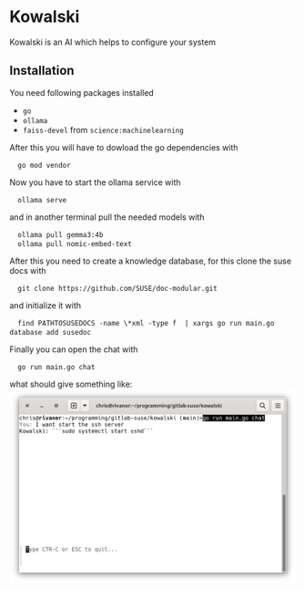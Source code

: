 # Kowalski
Kowalski is an AI which helps to configure your system

## Installation

You need following packages installed
* `go`
* `ollama`
* `faiss-devel` from `science:machinelearning`

After this you will have to dowload the go dependencies with
```
  go mod vendor
```
Now you have to start the ollama service with
```
  ollama serve
```
and in another terminal pull the needed models with
```
  ollama pull gemma3:4b
  ollama pull nomic-embed-text
```
After this you need to create a knowledge database, for this clone the suse docs with
```
  git clone https://github.com/SUSE/doc-modular.git
```
and initialize it with
```
  find PATHTOSUSEDOCS -name \*xml -type f  | xargs go run main.go database add susedoc
```
Finally you can open the chat with
```
  go run main.go chat
```
what should give something like: ![Screenshot of chat](./Startsshd.png)

